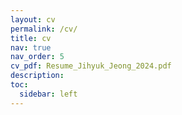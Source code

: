 ```yaml
---
layout: cv
permalink: /cv/
title: cv
nav: true
nav_order: 5
cv_pdf: Resume_Jihyuk_Jeong_2024.pdf
description: 
toc:
  sidebar: left
---
```

